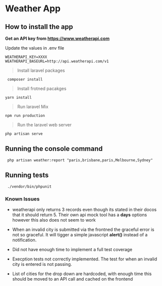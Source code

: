 # Weather App

## How to install the app

**Get an API key from https://www.weatherapi.com**

Update the values in .env file
```
WEATHERAPI_KEY=XXXX
WEATHERAPI_BASEURL=http://api.weatherapi.com/v1
```

> Install laravel packages
>
`` composer install``

> Install frotned pacakges
> 
``yarn install``

> Run laravel Mix
>
``npm run production``

> Run the laravel web server
>
``php artisan serve``

## Running the console command 
`` php artisan weather:report "paris,brisbane,paris,Melbourne,Sydney"``

## Running tests
`` ./vendor/bin/phpunit``

### Known Issues
- weatherapi only returns 3 records even though its stated in their docos that it should return 5.
Their own api mock tool has a **days** options however this also does not seem to work

- When an invalid city is submitted via the frontned the graceful error is not so graceful. 
It will tigger a simple javascript **alert()** instead of a notification. 

- Did not have enough time to implement a full test coverage
- Execption tests not correctly implemented. The test for when an invalid city is entered is 
not passing.

- List of cities for the drop down are hardcoded, with enough time this should be moved to an API call and cached on
the frontend 
 

